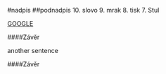 #nadpis
##podnadpis
10. slovo
9. mrak
8. tisk
7. Stul

[GOOGLE](http://google.com)

####Závěr

another sentence


####Závěr